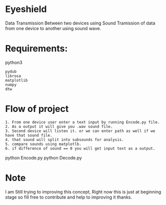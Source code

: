 # Eyeshield

Data Transmission Between two devices using Sound
Tramission of data from one device to another using sound wave.

# Requirements:

python3

```
pydub
librosa
matplotlib
numpy
dtw
```

# Flow of project

```
1. From one device user enter a text input by running Encode.py file.
2. As a output it will give you .wav sound file.
3. Second device will listen it. or we can enter path as well if we have that sound file.
4. that sound will split into subsounds for analysis.
5. compare sounds using matplotlb.
6. if difference of sound == 0 you will get input text as a output.
```

python Encode.py
python Decode.py

# Note

I am Still trying to improving this concept, Right now this is just at beginning stage so fill free to contribute and help to improving it thanks.
